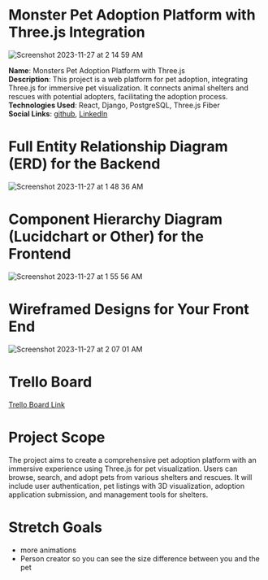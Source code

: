 # Monster Pet Adoption Platform with Three.js Integration

![Screenshot 2023-11-27 at 2 14 59 AM](https://github.com/JoshHutchison/project4/assets/47956394/550d7fd2-ba92-469c-b5b9-2006a754634e)

**Name**: Monsters Pet Adoption Platform with Three.js  
**Description**: This project is a web platform for pet adoption, integrating Three.js for immersive pet visualization. It connects animal shelters and rescues with potential adopters, facilitating the adoption process.  
**Technologies Used**: React, Django, PostgreSQL, Three.js Fiber  
**Social Links**: [github]([link/to/instagram](https://github.com/JoshHutchison)), [LinkedIn]([link/to/linkedin](https://www.linkedin.com/in/josh-g-hutchison/))

# Full Entity Relationship Diagram (ERD) for the Backend

![Screenshot 2023-11-27 at 1 48 36 AM](https://github.com/JoshHutchison/project4/assets/47956394/adad9ac9-879c-4bb3-a378-ec8ba6062ab0)


# Component Hierarchy Diagram (Lucidchart or Other) for the Frontend

![Screenshot 2023-11-27 at 1 55 56 AM](https://github.com/JoshHutchison/project4/assets/47956394/9ee011d4-aff6-45a4-9cfe-bbb9c0d0b4af)


# Wireframed Designs for Your Front End

![Screenshot 2023-11-27 at 2 07 01 AM](https://github.com/JoshHutchison/project4/assets/47956394/edfaca8e-5c54-42e2-afbd-9caac0d17959)


# Trello Board

[Trello Board Link](https://trello.com/b/tMob462h/pet-adoption)

# Project Scope

The project aims to create a comprehensive pet adoption platform with an immersive experience using Three.js for pet visualization. Users can browse, search, and adopt pets from various shelters and rescues. It will include user authentication, pet listings with 3D visualization, adoption application submission, and management tools for shelters.


# Stretch Goals

- more animations
- Person creator so you can see the size difference between you and the pet
